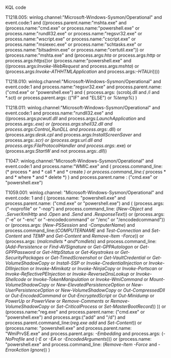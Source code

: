 KQL code

T1218.005:
    winlog.channel:"Microsoft-Windows-Sysmon/Operational" and event.code:1 and ((process.parent.name:"mshta.exe" and (process.name:"cmd.exe" or process.name:"powershell.exe" or process.name:"rundll32.exe" or process.name:"regsvr32.exe" or process.name:"wscript.exe" or process.name:"cscript.exe" or process.name:"msiexec.exe" or process.name:"schtasks.exe" or process.name:"bitsadmin.exe" or process.name:"certutil.exe")) or (process.name:"mshta.exe" and (process.args:*hta* or process.args:*http* or process.args:*https*))or (process.name:"powershell.exe" and ((process.args:*Invoke-WebRequest* and process.args:*mshta*) or (process.args:*Invoke-ATHHTMLApplication* and process.args:*-HTAUri*))))

T1218.010:
    winlog.channel:"Microsoft-Windows-Sysmon/Operational"
    and event.code:1
    and process.name:"regsvr32.exe"
    and process.parent.name: ("cmd.exe" or "powershell.exe")
    and (
        process.args: (scrobj.dll and */i* and *.sct)
        or process.parent.args: (("IF" and "ELSE") or *%temp%*)
    )

T1218.011:
    winlog.channel:"Microsoft-Windows-Sysmon/Operational" and event.code:1 and process.name:"rundll32.exe" and ((process.args:*pcwutl.dll* and process.args:*LaunchApplication* and process.args:*.exe) or (process.args:*shell32.dll* and process.args:*Control_RunDLL* and process.args:*.dll) or (process.args:*desk.cpl* and process.args:*InstallScreenSaver* and process.args:*.scr) or (process.args:*url.dll* and process.args:*FileProtocolHandler* and process.args:*.exe) or (process.args:*StartW* and not process.args:*.dll*))

T1047:
    winlog.channel:"Microsoft-Windows-Sysmon/Operational"
    and event.code:1
    and process.name:"WMIC.exe"
    and (
        process.command_line:(* process * and * call * and * create *)
        or process.command_line:(* process * and * where * and  * delete *)
    )
    and process.parent.name : ("cmd.exe" or "powershell.exe")

T1059.001:
    winlog.channel: "Microsoft-Windows-Sysmon/Operational" and event.code: 1 and (
        (process.name: "powershell.exe"
        and process.parent.name: ("cmd.exe" or "powershell.exe")
        and (
            (process.args: ("-noprofile" or "-nop")
            and process.command_line: (*New-Object* and *.ServerXmlHttp* and *.Open* and *.Send* and *.ResponseText*))
            or
            (process.args: ("-e" or "-enc" or "-encodedcommand" or "/enc" or "/encodedcommand"))
            or
            (process.args: (*New-PSSession* and *-ComputerName*)
            and process.command_line:(*COMPUTERNAME* and *Test-Connection* and *Set-Content* and *TEMP* and *Get-Content* and *Remove-Item -Force*))
            or
            (process.args: (*$malcmdlets* and *$cmdlets*)
            and process.command_line:(*Add-Persistence* or *Find-AVSignature* or *Get-GPPAutologon* or *Get-GPPPassword* or *Get-HttpStatus* or *Get-Keystrokes* or *Get-SecurityPackages* or *Get-TimedScreenshot* or *Get-VaultCredential* or *Get-VolumeShadowCopy* or *Install-SSP* or *Invoke-CredentialInjection* or *Invoke-DllInjection* or *Invoke-Mimikatz* or *Invoke-NinjaCopy* or *Invoke-Portscan* or *Invoke-ReflectivePEInjection* or *Invoke-ReverseDnsLookup* or *Invoke-Shellcode* or *Invoke-TokenManipulation* or *Invoke-WmiCommand* or *Mount-VolumeShadowCopy* or *New-ElevatedPersistenceOption* or *New-UserPersistenceOption* or *New-VolumeShadowCopy* or *Out-CompressedDll* or *Out-EncodedCommand* or *Out-EncryptedScript* or *Out-Minidump* or *PowerUp* or *PowerView* or *Remove-Comments* or *Remove-VolumeShadowCopy* or *Set-CriticalProcess* or *Set-MasterBootRecord*))
        ))
        or
        (process.name:"reg.exe"
        and process.parent.name: ("cmd.exe" or "powershell.exe")
        and process.args:("add" and "/d") and process.parent.command_line:(*reg.exe add* and *Set-Content*))
        or
        (process.name: "powershell.exe"
        and process.parent.name: "WmiPrvSE.exe"
        and process.parent.args: *-Embedding* 
        and process.args: (*-NoProfile* and (*-E* or *-EA* or *-EncodedArguments*)))
        or
        (process.name: "powershell.exe"
        and process.command_line: (*Remove-Item* *-Force* and *-ErrorAction Ignore*))
    )